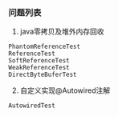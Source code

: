 ### 问题列表
1. java零拷贝及堆外内存回收
```
PhantomReferenceTest
ReferenceTest
SoftReferenceTest
WeakReferenceTest
DirectByteBuferTest
```
2. 自定义实现@Autowired注解
```
AutowiredTest
```